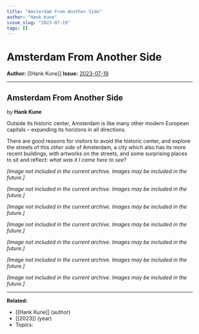 ```yaml
---
title: "Amsterdam From Another Side"
author: "Hank Kune"
issue_slug: "2023-07-19"
tags: []
---
```


# Amsterdam From Another Side

**Author:** [[Hank Kune]]
**Issue:** [2023-07-19](https://plex.collectivesensecommons.org/2023-07-19/)

---

## Amsterdam From Another Side
by **Hank Kune**

Outside its historic center, Amsterdam is like many other modern European capitals – expanding its horizons in all directions.

There are good reasons for visitors to avoid the historic center, and explore the streets of this *other side* of Amsterdam, a city which also has its more recent buildings, with artworks on the streets, and some surprising places to sit and reflect: *what was it I came here to see*?

*[Image not included in the current archive. Images may be included in the future.]*

*[Image not included in the current archive. Images may be included in the future.]*

*[Image not included in the current archive. Images may be included in the future.]*

*[Image not included in the current archive. Images may be included in the future.]*

*[Image not included in the current archive. Images may be included in the future.]*

*[Image not included in the current archive. Images may be included in the future.]*

*[Image not included in the current archive. Images may be included in the future.]*

---

**Related:**
- [[Hank Kune]] (author)
- [[2023]] (year)
- Topics: 


